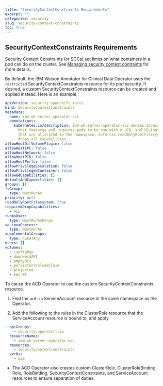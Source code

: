```yaml
---
title: "SecurityContextConstraints Requirements"
excerpt: ""
categories: security
slug: security-context-constraints
toc: true
---
```



## SecurityContextConstraints Requirements

Security Context Constraints (or SCCs) set limits on what containers in a pod can do on the cluster.  See [Managing security context contraints](https://docs.openshift.com/container-platform/4.7/authentication/managing-security-context-constraints.html) for more details.

By default, the IBM Watson Annotator for Clinical Data Operator uses the `restricted` SecurityContextConstraints resource for its pod security.
If desired, a custom SecurityContextConstraints resource can be created and applied instead. Here is an example.

```yaml
apiVersion: security.openshift.io/v1
kind: SecurityContextConstraints
metadata:
  name: ibm-wh-server-operator-scc
  annotations:
    kubernetes.io/description: ibm-wh-server-operator-scc denies access to all
      host features and requires pods to be run with a UID, and SELinux context
      that are allocated to the namespace, enforces readOnlyRootFilesystem, and
      drops all capabilities.
allowHostDirVolumePlugin: false
allowHostIPC: false
allowHostNetwork: false
allowHostPID: false
allowHostPorts: false
allowPrivilegeEscalation: false
allowPrivilegedContainer: false
allowedCapabilities: []
defaultAddCapabilities: []
groups: []
fsGroup:
  type: MustRunAs
priority: null
readOnlyRootFilesystem: true
requiredDropCapabilities:
  - ALL
runAsUser:
  type: MustRunAsRange
seLinuxContext:
  type: MustRunAs
supplementalGroups:
  type: RunAsAny
users: []
volumes:
  - configMap
  - downwardAPI
  - emptyDir
  - persistentVolumeClaim
  - projected
  - secret
```

To cause the ACD Operator to use the custom SecurityContextConstraints resource.

1. Find the `acd-sa` ServiceAccount resource in the same namespace as the Operator.

2. Add the following to the rules in the ClusterRole resource that the ServiceAccount resource is bound to, and apply.

```yaml
- apiGroups:
    - security.openshift.io
  resourceNames:
    - ibm-wh-server-operator-scc
  resources:
    - securitycontextconstraints
  verbs:
    - use
```

* The ACD Operator also creates custom ClusterRole, ClusterRoleBinding, Role, RoleBinding, SecurityContextConstraints, and ServiceAccount resources to ensure separation of duties.
